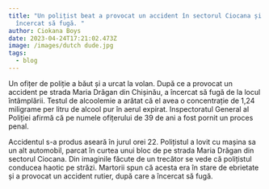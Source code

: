 ```yaml
---
title: "Un polițist beat a provocat un accident în sectorul Ciocana și a
  încercat să fugă. "
author: Ciokana Boys
date: 2023-04-24T17:21:02.473Z
image: /images/dutch dude.jpg
tags:
  - blog
---
```

Un ofițer de poliție a băut și a urcat la volan. După ce a provocat un accident pe strada Maria Drăgan din Chișinău, a încercat să fugă de la locul întâmplării. Testul de alcoolemie a arătat că el avea o concentrație de 1,24 miligrame per litru de alcool pur în aerul expirat. Inspectoratul General al Poliției afirmă că pe numele ofițerului de 39 de ani a fost pornit un proces penal.

Accidentul s-a produs aseară în jurul orei 22. Polițistul a lovit cu mașina sa un alt automobil, parcat în curtea unui bloc de pe strada Maria Drăgan din sectorul Ciocana. Din imaginile făcute de un trecător se vede că polițistul conducea haotic pe străzi. Martorii spun că acesta era în stare de ebrietate și a provocat un accident rutier, după care a încercat să fugă.